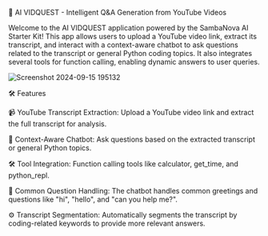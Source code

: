 🎥 AI VIDQUEST - Intelligent Q&A Generation from YouTube Videos


Welcome to the AI VIDQUEST application powered by the SambaNova AI Starter Kit! This app allows users to upload a YouTube video link, extract its transcript, and interact with a context-aware chatbot to ask questions related to the transcript or general Python coding topics. It also integrates several tools for function calling, enabling dynamic answers to user queries.

![Screenshot 2024-09-15 195132](https://github.com/user-attachments/assets/3e1cafea-aa4d-4e1b-8d50-1e80844fb253)

🛠 Features

📹 YouTube Transcript Extraction: Upload a YouTube video link and extract the full transcript for analysis.

🤖 Context-Aware Chatbot: Ask questions based on the extracted transcript or general Python topics.

🛠 Tool Integration: Function calling tools like calculator, get_time, and python_repl.

💬 Common Question Handling: The chatbot handles common greetings and questions like "hi", "hello", and "can you help me?".

⚙️ Transcript Segmentation: Automatically segments the transcript by coding-related keywords to provide more relevant answers.
